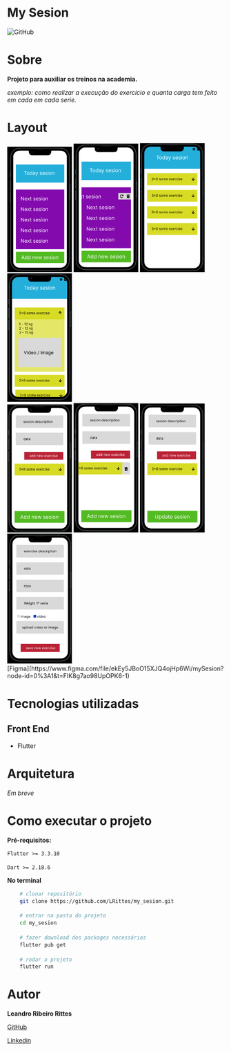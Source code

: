 # My Sesion
![GitHub](https://img.shields.io/github/license/LRittes/my_sesion)

# Sobre

**Projeto para auxiliar os treinos na academia.**

*exemplo: como realizar a execução do exercicio e quanta carga tem feito em cada em cada serie.*

# Layout

<div>
<img src="assets/layouts/1.png" alt="isolated" width="150"/>
<img src="assets/layouts/2.png" alt="isolated" width="150"/>
<img src="assets/layouts/3.png" alt="isolated" width="150"/>
<img src="assets/layouts/4.png" alt="isolated" width="150"/>
</div>
<div>
<img src="assets/layouts/5.png" alt="isolated" width="150"/>
<img src="assets/layouts/6.png" alt="isolated" width="150"/>
<img src="assets/layouts/7.png" alt="isolated" width="150"/>
<img src="assets/layouts/8.png" alt="isolated" width="150"/>
</div>
[Figma](https://www.figma.com/file/ekEy5JBoO15XJQ4ojHp6Wi/mySesion?node-id=0%3A1&t=FIK8g7ao98UpOPK6-1)

# Tecnologias utilizadas
## Front End
- Flutter

# Arquitetura
*Em breve*

# Como executar o projeto

**Pré-requisitos:**

    Flutter >= 3.3.10

    Dart >= 2.18.6

**No terminal**
```bash
    # clonar repositório
    git clone https://github.com/LRittes/my_sesion.git

    # entrar na pasta do projeto
    cd my_sesion

    # fazer download dos packages necessários
    flutter pub get

    # rodar o projeto
    flutter run
```

# Autor

**Leandro Ribeiro Rittes**

[GitHub](https://github.com/lrittes)

[Linkedin](https://www.linkedin.com/in/leandro-rittes/)
